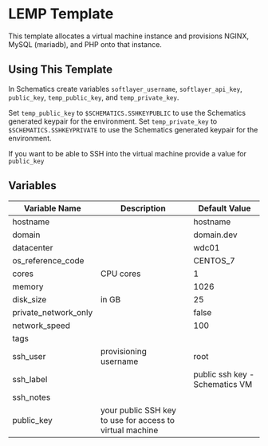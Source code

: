 # LEMP Template

This template allocates a virtual machine instance and provisions NGINX, MySQL (mariadb), and PHP onto that instance. 

## Using This Template

In Schematics create variables `softlayer_username`, `softlayer_api_key`, `public_key`, `temp_public_key`, and `temp_private_key`.

Set `temp_public_key` to `$SCHEMATICS.SSHKEYPUBLIC` to use the Schematics generated keypair for the environment. Set `temp_private_key` to `$SCHEMATICS.SSHKEYPRIVATE` to use the Schematics generated keypair for the environment. 

If you want to be able to SSH into the virtual machine provide a value for `public_key`

## Variables

|Variable Name|Description|Default Value|
|-------------|-----------|-------------|
|hostname     |           |hostname|
|domain       |           |domain.dev|
|datacenter   |           |wdc01|
|os_reference_code||CENTOS_7|
|cores|CPU cores|1|
|memory||1026|
|disk_size|in GB|25|
|private_network_only||false|
|network_speed||100|
|tags|||
|ssh_user|provisioning username|root|
|ssh_label||public ssh key - Schematics VM|
|ssh_notes|||
|public_key|your public SSH key to use for access to virtual machine||

